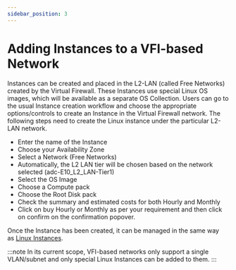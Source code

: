 ```yaml
---
sidebar_position: 3
---
```

# Adding Instances to a VFI-based Network

Instances can be created and placed in the L2-LAN (called Free Networks) created by the Virtual Firewall. These Instances use special Linux OS images, which will be available as a separate OS Collection. Users can go to the usual Instance creation workflow and choose the appropriate options/controls to create an Instance in the Virtual Firewall network. The following steps need to create the Linux instance under the particular L2-LAN network.

- Enter the name of the Instance
- Choose your Availability Zone
- Select a Network (Free Networks)
- Automatically, the L2 LAN tier will be chosen based on the network selected (adc-E10_L2_LAN-Tier1)
- Select the OS Image
- Choose a Compute pack
- Choose the Root Disk pack
- Check the summary and estimated costs for both Hourly and Monthly 
- Click on buy Hourly or Monthly as per your requirement and then click on confirm on the confirmation popover.

Once the Instance has been created, it can be managed in the same way as [Linux Instances](/docs/Subscribers/Compute/LinuxInstances/AboutLinuxInstances).

:::note
In its current scope, VFI-based networks only support a single VLAN/subnet and only special Linux Instances can be added to them.
:::
